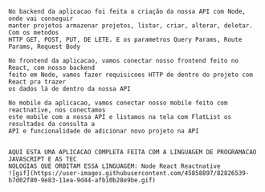     No backend da aplicacao foi feita a criação da nossa API com Node, onde vai conseguir 
    manter projetos armazenar projetos, listar, criar, alterar, deletar. Com os metodos 
    HTTP GET, POST, PUT, DE LETE. E os parametros Query Params, Route Params, Request Body
    
    No frontend da aplicacao, vamos conectar nosso frontend feito no React, com nosso backend 
    feito em Node, vamos fazer requisicoes HTTP de dentro do projeto com React pra trazer
    os dados lá de dentro da nossa API 

    No mobile da aplicacao, vamos conectar nosso mobile feito com reactnative, nos conectamos
    este mobile com a nossa API e listamos na tela com FlatList os resultados da consulta a 
    API e funcionalidade de adicionar novo projeto na API


    AQUI ESTA UMA APLICACAO COMPLETA FEITA COM A LINGUAGEM DE PROGRAMACAO JAVASCRIPT E AS TEC
    NOLOGIAS QUE ORBITAM ESSA LINGUAGEM: Node React Reactnative 
    ![gif](https://user-images.githubusercontent.com/45858897/82826539-b7d02f80-9e83-11ea-9d44-afb10b28e9be.gif)
    
